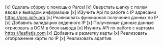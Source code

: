 [x] Сделать сборку с помощью Parcel
[x] Сверстать шапку с полем ввода и выводом информации
[х] ИЗучить Api по работе с IP адресами https://geo.ipify.org
[x] Реализовать функицонал получения данных по IP
[x] Добавить валидацию веденного IP
[x] Полученные данные данные отрисовать в DOM в блок вывода
[x] Изучить APi по работе с картами https://leafletjs.com
[x] Добавить в разметку карты
[x] Реализовать отображение карты по IP
[x] Реализовать адаптив
